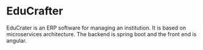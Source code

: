 # EduCrafter
EduCrater is an ERP software for managing an institution. It is based on microservices architecture. The backend is spring boot and the front end is angular.
